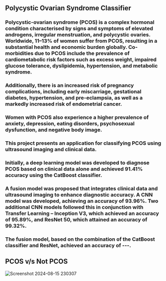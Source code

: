 ## Polycystic Ovarian Syndrome Classifier

### Polycystic-ovarian syndrome (PCOS) is a complex hormonal condition characterised by signs and symptoms of elevated androgens, irregular menstruation, and polycystic ovaries. Worldwide, 11–13% of women suffer from PCOS, resulting in a substantial health and economic burden globally. Co-morbidities due to PCOS include the prevalence of cardiometabolic risk factors such as excess weight, impaired glucose tolerance, dyslipidemia, hypertension, and metabolic syndrome. 
### Additionally, there is an increased risk of pregnancy complications, including early miscarriage, gestational diabetes, hypertension, and pre-eclampsia, as well as a markedly increased risk of endometrial cancer.
### Women with PCOS also experience a higher prevalence of anxiety, depression, eating disorders, psychosexual dysfunction, and negative body image.
### This project presents an application for classifying PCOS using ultrasound imaging and clinical data. 
### Initially, a deep learning model was developed to diagnose PCOS based on clinical data alone and achieved 91.41% accuracy using the CatBoost classifier. 
### A fusion model was proposed that integrates clinical data and ultrasound imaging to enhance diagnostic accuracy. A CNN model was developed, achieving an accuracy of 93.96%. Two additional CNN models followed this in conjunction with Transfer Learning – Inception V3, which achieved an accuracy of 95.89%, and ResNet 50, which attained an accuracy of 99.32%.
### The fusion model, based on the combination of the CatBoost classifier and ResNet, achieved an accuracy of ---.

## PCOS v/s Not PCOS
![Screenshot 2024-08-15 230307](https://github.com/user-attachments/assets/3fcf9772-362a-4fa4-926a-16c3060515cd)

